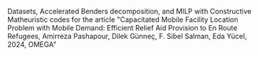 Datasets, Accelerated Benders decomposition, and MILP with Constructive Matheuristic codes
for the article "Capacitated Mobile Facility Location Problem with Mobile Demand: Efficient
Relief Aid Provision to En Route Refugees, Amirreza Pashapour, Dilek Günneç, F. Sibel Salman, 
Eda Yücel, 2024, OMEGA"
